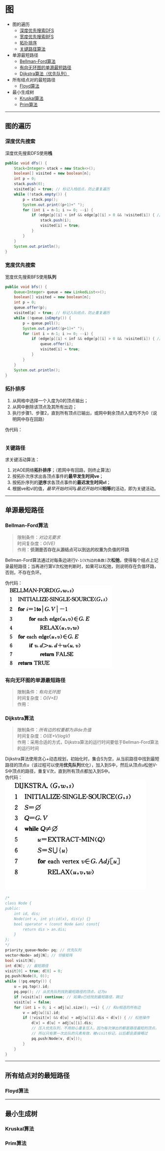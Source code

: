 # 图
+ 图的遍历
  * [深度优先搜索DFS](#深度优先搜索)
  * [宽度优先搜索BFS](#宽度优先搜索)
  * [拓扑排序](#拓扑排序)
  * [关键路径算法](#关键路径)
+ 单源最短路径
  * [Bellman-Ford算法](#Bellman-Ford算法)
  * [有向无环图的单源最短路径](#有向无环图的单源最短路径)
  * [Dijkstra算法（优先队列）](#Dijkstra算法)
+ 所有结点对的最短路径
    * [Floyd算法](#Floyd算法)
+ 最小生成树
    * [Kruskal算法](#Kruskal算法)
    * [Prim算法](#Prim算法)

***

## 图的遍历

### **深度优先搜索**

深度优先搜索DFS使用**栈**
```java
public void dfs() {
    Stack<Integer> stack = new Stack<>();
    boolean[] visited = new boolean[n];
    int p = 0;
    stack.push(0);
    visited[p] = true; // 标记入栈结点，防止重复遍历
    while (!stack.empty()) {
        p = stack.pop();
        System.out.print((p+1)+" ");
        for (int i = n-1; i >= 0; --i) {
            if (edge[p][i] < inf && edge[p][i] > 0 && !visited[i]) { // 该边有效且新节点未被遍历
                stack.push(i);
                visited[i] = true;
            }
        }
    }
    System.out.println();
}
```

### **宽度优先搜索**

宽度优先搜索BFS使用**队列**
```java
public void bfs() {
    Queue<Integer> queue = new LinkedList<>();
    boolean[] visited = new boolean[n];
    int p = 0;
    queue.offer(p);
    visited[p] = true; // 标记入队结点，防止重复遍历
    while (!queue.isEmpty()) {
        p = queue.poll();
        System.out.print((p+1)+" ");
        for (int i = n-1; i >= 0; --i) {
            if (edge[p][i] < inf && edge[p][i] > 0 && !visited[i]) { // 该边有效且新节点未被遍历
                queue.offer(i);
                visited[i] = true;
            }
        }
    }
    System.out.println();
}
```

### **拓扑排序**

1. 从网格中选择一个入度为0的顶点输出；
2. 从网中删除该顶点及其所有出边；
3. 执行步骤1、步骤2，直到所有顶点已输出，或网中剩余顶点入度均不为0（说明网中存在回路）

伪代码：  
```java
```

### **关键路径**

求关键活动算法：
1. 对AOE网络**拓扑排序**；（若网中有回路，则终止算法）
2. 按拓扑次序求出各顶点事件的**最早发生时间ve**；
3. 按拓扑序列的**逆序**求各顶点事件的**最迟发生时间vl**；
4. 根据ve和vl的值，*最早开始时间*与*最迟开始时间***相等**的活动，即为关键活动。
***
## 单源最短路径

### **Bellman-Ford算法**

> 限制条件：*对边无要求*  
> 时间复杂度：*O(VE)*  
> 作用：**侦测是否存在从源结点可以到达的权重为负值的环路**  

Bellman-Ford算法通过对每条边进行`V-1(V为边的条数)`次**松弛**，使得每个结点上记录最短路径；当再进行第V次松弛判断时，如果可以松弛，则说明存在负值环路，否则，不存在负环。

伪代码：  
![伪代码](/algorithm/Graph/bellman_ford.png)

### **有向无环图的单源最短路径**

> 限制条件：*有向无环图*  
时间复杂度：*O(V+E)*  
作用：



### **Dijkstra算法**
> 限制条件：*所有边的权重都为非de负值*  
时间复杂度：*O((E+V)logV)*  
作用：采用合适的方式，Dijkstra算法的运行时间要低于Bellman-Ford算法的运行时间

Dijkstra算法使用贪心+动态规划，初始化时，集合S为空，从当前路径中找到最短路径的顶点u（该过程可以使用**优先队列**优化），加入到S中，然后从顶点u松弛V-S中顶点的路径，重复V次，直到所有顶点都加入到S中。  
伪代码：  
![伪代码](/algorithm/Graph/dijkstra_priority_queue.png)
```cpp
/*
class Node {
public:
    int id, dis;
    Node(int x, int y):id(x), dis(y) {}
    bool operator < (const Node &an) const{
        return dis > an.dis;
    }
};
*/
priority_queue<Node> pq; // 优先队列
vector<Node> adj[N]; // 邻接矩阵
bool visit[N]; 
int d[N]; // 最短路径
visit[0] = true; d[0] = 0;
pq.push(Node(0, 0));
while (!pq.empty()) {
    u = pq.top().id;
    pq.pop(); // 从优先队列找到最短路径的顶点，记为u
    if (visit[u]) continue; // 如果u已经找到最短路径，跳过
    visit[u] = false;
    for (int i = 0; i < adj[u].size(); ++i) { // 和u相连的所有边
        v = adj[u][i].id;
        if (!visit[v] && d[u] + adj[u][i].dis < d[v]) { // 松弛操作
            d[v] = d[u] + adj[u][i].dis;
            // 压入优先队列，不用担心重复压入，因为每次弹出的都是路径最短的顶点，
            // 所以只有第一次出队的元素有效，被visit标记，以后都会直接略过
            pq.push(Node(v, d[v])); 
        }
    }
}
```
***
## 所有结点对的最短路径

### **Floyd算法**

***
## 最小生成树


### **Kruskal算法**


### **Prim算法**

